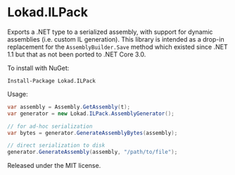 ﻿# Lokad.ILPack

Exports a .NET type to a serialized assembly, with support for dynamic
assemblies (i.e. custom IL generation). This library is intended as a
drop-in replacement for the `AssemblyBuilder.Save` method which existed 
since .NET 1.1 but that as not been ported to .NET Core 3.0.

To install with NuGet:

    Install-Package Lokad.ILPack

Usage:

```cs
var assembly = Assembly.GetAssembly(t);
var generator = new Lokad.ILPack.AssemblyGenerator();

// for ad-hoc serialization
var bytes = generator.GenerateAssemblyBytes(assembly);

// direct serialization to disk
generator.GenerateAssembly(assembly, "/path/to/file");
```

Released under the MIT license.
